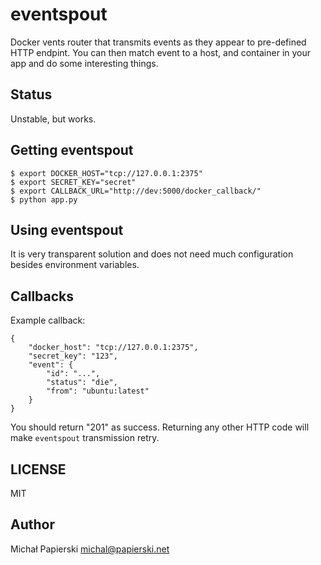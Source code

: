 # eventspout

Docker vents router that transmits events as they appear to pre-defined HTTP endpint. You can then match event to a host, and container in your app and do some interesting things.

## Status

Unstable, but works.

## Getting eventspout

	$ export DOCKER_HOST="tcp://127.0.0.1:2375"
	$ export SECRET_KEY="secret"
	$ export CALLBACK_URL="http://dev:5000/docker_callback/"
	$ python app.py

## Using eventspout

It is very transparent solution and does not need much configuration besides environment variables.

## Callbacks

Example callback:

	{
		"docker_host": "tcp://127.0.0.1:2375",
		"secret_key": "123",
		"event": {
			"id": "...",
			"status": "die",
			"from": "ubuntu:latest"
		}
	}

You should return "201" as success. Returning any other HTTP code will make `eventspout` transmission retry.

## LICENSE

MIT

## Author

Michał Papierski <michal@papierski.net>
